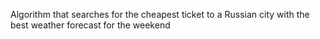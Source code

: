 Algorithm that searches for the cheapest ticket to a Russian city with the best weather forecast for the weekend
